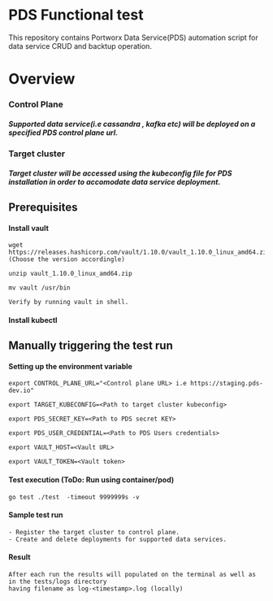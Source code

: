 # PDS Functional test
   This repository contains Portworx Data Service(PDS) automation script for data service CRUD and backtup operation.

# Overview
   ### Control Plane
   ##### Supported data service(i.e cassandra , kafka etc) will be deployed on a specified PDS control plane url.
   
   ### Target cluster
   ##### Target cluster will be accessed using the kubeconfig file for PDS installation in order to accomodate data service deployment.

## Prerequisites

#### Install vault 
    wget https://releases.hashicorp.com/vault/1.10.0/vault_1.10.0_linux_amd64.zip (Choose the version accordingle)
    
    unzip vault_1.10.0_linux_amd64.zip
    
    mv vault /usr/bin
    
    Verify by running vault in shell.

#### Install kubectl

## Manually triggering the test run

#### Setting up the environment variable 

    export CONTROL_PLANE_URL="<Control plane URL> i.e https://staging.pds-dev.io"

    export TARGET_KUBECONFIG=<Path to target cluster kubeconfig>
    
    export PDS_SECRET_KEY=<Path to PDS secret KEY>

    export PDS_USER_CREDENTIAL=<Path to PDS Users credentials>

    export VAULT_HOST=<Vault URL>
    
    export VAULT_TOKEN=<Vault token>

#### Test execution (ToDo:   Run using container/pod)
    go test ./test  -timeout 9999999s -v

#### Sample test run 
    - Register the target cluster to control plane.
    - Create and delete deployments for supported data services.

#### Result
    After each run the results will populated on the terminal as well as in the tests/logs directory 
    having filename as log-<timestamp>.log (locally)
  
  
  
 
